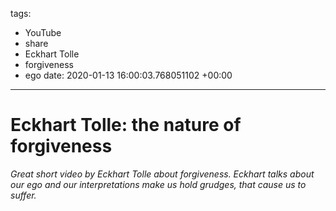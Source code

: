 tags:
- YouTube
- share
- Eckhart Tolle
- forgiveness
- ego
date: 2020-01-13 16:00:03.768051102 +00:00

---


# Eckhart Tolle: the nature of forgiveness

_Great short video by Eckhart Tolle about forgiveness. Eckhart talks about our ego and our interpretations make us hold grudges, that cause us to suffer._

<YouTube src="https://www.youtube.com/watch?v=D9XHKqn22HY" />
